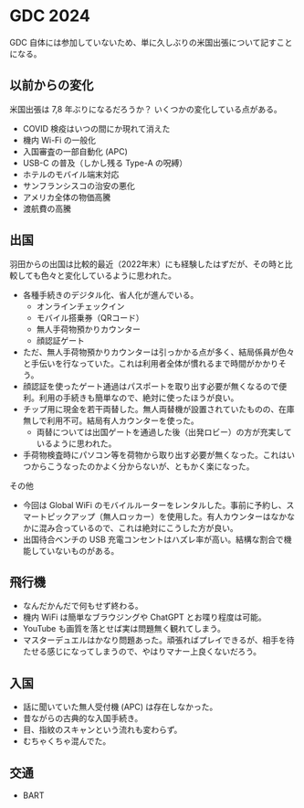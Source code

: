 # GDC 2024

GDC 自体には参加していないため、単に久しぶりの米国出張について記すことになる。

## 以前からの変化

米国出張は 7,8 年ぶりになるだろうか？ いくつかの変化している点がある。

- COVID 検疫はいつの間にか現れて消えた
- 機内 Wi-Fi の一般化
- 入国審査の一部自動化 (APC)
- USB-C の普及（しかし残る Type-A の呪縛）
- ホテルのモバイル端末対応
- サンフランシスコの治安の悪化
- アメリカ全体の物価高騰
- 渡航費の高騰

## 出国

羽田からの出国は比較的最近（2022年末）にも経験したはずだが、その時と比較しても色々と変化しているように思われた。

- 各種手続きのデジタル化、省人化が進んでいる。
  - オンラインチェックイン
  - モバイル搭乗券（QRコード）
  - 無人手荷物預かりカウンター
  - 顔認証ゲート
- ただ、無人手荷物預かりカウンターは引っかかる点が多く、結局係員が色々と手伝いを行なっていた。これは利用者全体が慣れるまで時間がかかりそう。
- 顔認証を使ったゲート通過はパスポートを取り出す必要が無くなるので便利。利用の手続きも簡単なので、絶対に使ったほうが良い。
- チップ用に現金を若干両替した。無人両替機が設置されていたものの、在庫無しで利用不可。結局有人カウンターを使った。
  - 両替については出国ゲートを通過した後（出発ロビー）の方が充実しているように思われた。
- 手荷物検査時にパソコン等を荷物から取り出す必要が無くなった。これはいつからこうなったのかよく分からないが、ともかく楽になった。

その他

- 今回は Global WiFi のモバイルルーターをレンタルした。事前に予約し、スマートピックアップ（無人ロッカー）を使用した。有人カウンターはなかなかに混み合っているので、これは絶対にこうした方が良い。
- 出国待合ベンチの USB 充電コンセントはハズレ率が高い。結構な割合で機能していないものがある。

## 飛行機

- なんだかんだで何もせず終わる。
- 機内 WiFi は簡単なブラウジングや ChatGPT とお喋り程度は可能。
- YouTube も画質を落とせば実は問題無く観れてしまう。
- マスターデュエルはかなり問題あった。頑張ればプレイできるが、相手を待たせる感じになってしまうので、やはりマナー上良くないだろう。

## 入国

- 話に聞いていた無人受付機 (APC) は存在しなかった。
- 昔ながらの古典的な入国手続き。
- 目、指紋のスキャンという流れも変わらず。
- むちゃくちゃ混んでた。

## 交通

- BART
